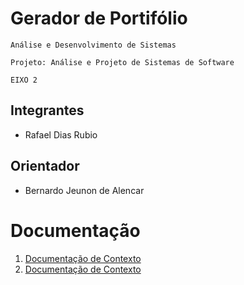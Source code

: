 <h1> Gerador de Portifólio </h1>

`Análise e Desenvolvimento de Sistemas`

`Projeto: Análise e Projeto de Sistemas de Software`

`EIXO 2`


## Integrantes

* Rafael Dias Rubio

## Orientador

* Bernardo Jeunon de Alencar


# Documentação
<ol>
<li><a href="docs/01-Documentação de Contexto.md"> Documentação de Contexto</a></li>
<li><a href="docs/02-Especificação do Projeto.md"> Documentação de Contexto</a></li>
</ol>
